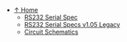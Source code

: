   * [↑ Home](Welcome.md)
    * [RS232 Serial Spec](RFExplorerRS232Interface.md)
    * [RS232 Serial Specs v1.05 Legacy](RFExplorerRS232Interface_v1_05_Legacy.md)
    * [Circuit Schematics](RF_Explorer_schematics.md)